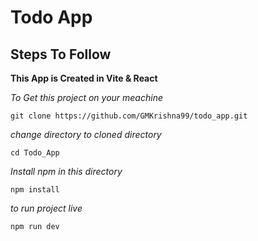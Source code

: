 # Todo App

## Steps To Follow

**This App is Created in Vite & React**

*To Get this project on your meachine*

```
git clone https://github.com/GMKrishna99/todo_app.git
```
*change directory to cloned directory*
```
cd Todo_App
```
*Install npm in this directory*
```
npm install
```
*to run project live*
```
npm run dev
```




